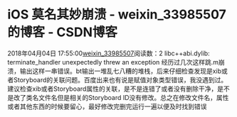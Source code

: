 # iOS 莫名其妙崩溃 - weixin_33985507的博客 - CSDN博客
2018年04月04日 17:55:00[weixin_33985507](https://me.csdn.net/weixin_33985507)阅读数：2
libc++abi.dylib: terminate_handler unexpectedly threw an exception
经历过几次这样跳.m崩溃，输出这样一串错误。bt输出一堆乱七八糟的堆栈，后来仔细检查发现是xib或者Storyboard的关联问题。百度出来也有说是赋值对象类型错误，我没遇到过。建议检查xib或者Storyboard属性的关联，是不是连错了或者没有删除干净，是不是改了类名文件名但是相关的Storyboard ID没有修改。总之在修改文件名，属性或者其他东西的时候要留心，最好修改完删完运行一遍以便及时找到错误
